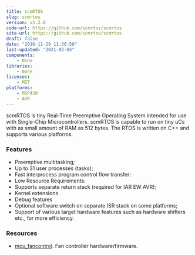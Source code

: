 ```yaml
---
title: scmRTOS
slug: scmrtos
version: v5.2.0
code-url: https://github.com/scmrtos/scmrtos
site-url: https://github.com/scmrtos/scmrtos
draft: false
date: "2016-11-29 11:36:58"
last-updated: "2021-02-04"
components:
    - None
libraries:
    - None
licenses:
    - MIT
platforms:
    - MSP430
    - AVR
---
```

scmRTOS is tiny Real-Time Preemptive Operating System intended for use with Single-Chip Microcontrollers. scmRTOS is capable to run on tiny uCs with as small amount of RAM as 512 bytes. The RTOS is written on C++ and supports various platforms.

<!--more-->

### Features

- Preemptive multitasking;
- Up to 31 user processes (tasks);
- Fast interprocess program control flow transfer:
- Low Resource Requirements:
- Supports separate return stack (required for IAR EW AVR);
- Kernel extensions
- Debug features
- Optional software switch on separate ISR stack on some platforms;
- Support of various target hardware features such as hardware shifters etc., for more efficiency.

### Resources
<!--github-projects-->
- [mcu_fancontrol](https://github.com/hrandib/mcu_fancontrol). Fan controller hardware/firmware.